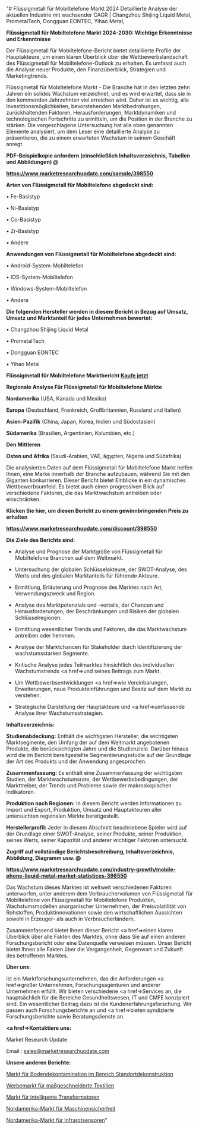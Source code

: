 "# Flüssigmetall für Mobiltelefone Markt 2024 Detaillierte Analyse der aktuellen Industrie mit wachsender CAGR | Changzhou Shijing Liquid Metal, PrometalTech, Dongguan EONTEC, Yihao Metal, 

<strong>Flüssigmetall für Mobiltelefone Markt 2024-2030: Wichtige Erkenntnisse und Erkenntnisse</strong>

Der Flüssigmetall für Mobiltelefone-Bericht bietet detaillierte Profile der Hauptakteure, um einen klaren Überblick über die Wettbewerbslandschaft des Flüssigmetall für Mobiltelefone-Outlook zu erhalten. Es umfasst auch die Analyse neuer Produkte, den Finanzüberblick, Strategien und Marketingtrends.

Flüssigmetall für Mobiltelefone Markt - Die Branche hat in den letzten zehn Jahren ein solides Wachstum verzeichnet, und es wird erwartet, dass sie in den kommenden Jahrzehnten viel erreichen wird. Daher ist es wichtig, alle Investitionsmöglichkeiten, bevorstehenden Marktbedrohungen, zurückhaltenden Faktoren, Herausforderungen, Marktdynamiken und technologischen Fortschritte zu ermitteln, um die Position in der Branche zu stärken. Die vorgeschlagene Untersuchung hat alle oben genannten Elemente analysiert, um dem Leser eine detaillierte Analyse zu präsentieren, die zu einem erwarteten Wachstum in seinem Geschäft anregt.



<strong><b>PDF-Beispielkopie anfordern (einschließlich Inhaltsverzeichnis, Tabellen und Abbildungen) @ </b></strong>

<strong><a href=https://www.marketresearchupdate.com/sample/398550>

<strong>https://www.marketresearchupdate.com/sample/398550</u></a></strong></strong>



<strong>Arten von Flüssigmetall für Mobiltelefone abgedeckt sind:</strong>

• Fe-Basistyp

• Ni-Basistyp

• Co-Basistyp

• Zr-Basistyp

• Andere



<strong>Anwendungen von Flüssigmetall für Mobiltelefone abgedeckt sind:</strong>

• Android-System-Mobiltelefon

• IOS-System-Mobiltelefon

• Windows-System-Mobiltelefon

• Andere



<strong>Die folgenden Hersteller werden in diesem Bericht in Bezug auf Umsatz, Umsatz und Marktanteil für jedes Unternehmen bewertet:</strong>

• Changzhou Shijing Liquid Metal

• PrometalTech

• Dongguan EONTEC

• Yihao Metal



<strong>Flüssigmetall für Mobiltelefone Marktbericht <a href=https://www.marketresearchupdate.com/buynow/398550>Kaufe jetzt</a></strong>



<strong>Regionale Analyse Für Flüssigmetall für Mobiltelefone Märkte</strong>



<strong>Nordamerika</strong> (USA, Kanada und Mexiko)



<strong>Europa</strong> (Deutschland, Frankreich, Großbritannien, Russland und Italien)



<strong>Asien-Pazifik</strong> (China, Japan, Korea, Indien und Südostasien)



<strong>Südamerika</strong> (Brasilien, Argentinien, Kolumbien, etc.)



<strong>Den Mittleren</strong> 

<strong>Osten und Afrika</strong> (Saudi-Arabien, VAE, ägypten, Nigeria und Südafrika)

Die analysierten Daten auf dem Flüssigmetall für Mobiltelefone Markt helfen Ihnen, eine Marke innerhalb der Branche aufzubauen, während Sie mit den Giganten konkurrieren. Dieser Bericht bietet Einblicke in ein dynamisches Wettbewerbsumfeld. Es bietet auch einen progressiven Blick auf verschiedene Faktoren, die das Marktwachstum antreiben oder einschränken.



<strong>Klicken Sie hier, um diesen Bericht zu einem gewinnbringenden Preis zu erhalten
</strong>

<strong><a href=https://www.marketresearchupdate.com/discount/398550>https://www.marketresearchupdate.com/discount/398550</b></u></strong></a>



<strong>Die Ziele des Berichts sind:</strong>

- Analyse und Prognose der Marktgröße von Flüssigmetall für Mobiltelefone Branchen auf dem Weltmarkt.

- Untersuchung der globalen Schlüsselakteure, der SWOT-Analyse, des Werts und des globalen Marktanteils für führende Akteure.

- Ermittlung, Erläuterung und Prognose des Marktes nach Art, Verwendungszweck und Region.

- Analyse des Marktpotenzials und -vorteils, der Chancen und Herausforderungen, der Beschränkungen und Risiken der globalen Schlüsselregionen.

- Ermittlung wesentlicher Trends und Faktoren, die das Marktwachstum antreiben oder hemmen.

- Analyse der Marktchancen für Stakeholder durch Identifizierung der wachstumsstarken Segmente.

- Kritische Analyse jedes Teilmarktes hinsichtlich des individuellen Wachstumstrends <a href=>und</a> seines Beitrags zum Markt.

- Um Wettbewerbsentwicklungen <a href=>wie</a> Vereinbarungen, Erweiterungen, neue Produkteinführungen und Besitz auf dem Markt zu verstehen.

- Strategische Darstellung der Hauptakteure und <a href=>umfas</a>sende Analyse ihrer Wachstumsstrategien.



<strong>Inhaltsverzeichnis:</strong>



<strong>Studienabdeckung:</strong> Enthält die wichtigsten Hersteller, die wichtigsten Marktsegmente, den Umfang der auf dem Weltmarkt angebotenen Produkte, die berücksichtigten Jahre und die Studienziele. Darüber hinaus wird die im Bericht bereitgestellte Segmentierungsstudie auf der Grundlage der Art des Produkts und der Anwendung angesprochen.



<strong>Zusammenfassung:</strong> Es enthält eine Zusammenfassung der wichtigsten Studien, der Marktwachstumsrate, der Wettbewerbsbedingungen, der Markttreiber, der Trends und Probleme sowie der makroskopischen Indikatoren.



<strong>Produktion nach Regionen:</strong> In diesem Bericht werden Informationen zu Import und Export, Produktion, Umsatz und Hauptakteuren aller untersuchten regionalen Märkte bereitgestellt.



<strong>Herstellerprofil:</strong> Jeder in diesem Abschnitt beschriebene Spieler wird auf der Grundlage einer SWOT-Analyse, seiner Produkte, seiner Produktion, seines Werts, seiner Kapazität und anderer wichtiger Faktoren untersucht.



<strong><b>Zugriff auf vollständige Berichtsbeschreibung, Inhaltsverzeichnis, Abbildung, Diagramm usw. @ </b></strong>

<strong><a href=https://www.marketresearchupdate.com/industry-growth/mobile-phone-liquid-metal-market-statistices-398550>https://www.marketresearchupdate.com/industry-growth/mobile-phone-liquid-metal-market-statistices-398550</a></strong>

Das Wachstum dieses Marktes ist weltweit verschiedenen Faktoren unterworfen, unter anderem dem Verbrauchervolumen von Flüssigmetall für Mobiltelefone von Flüssigmetall für Mobiltelefone Produkten, Wachstumsmodellen anorganischer Unternehmen, der Preisvolatilität von Rohstoffen, Produktinnovationen sowie den wirtschaftlichen Aussichten sowohl in Erzeuger- als auch in Verbraucherländern.

Zusammenfassend bietet Ihnen dieser Bericht <a href=>einen</a> klaren Überblick über alle Fakten des Marktes, ohne dass Sie auf einen anderen Forschungsbericht oder eine Datenquelle verweisen müssen. Unser Bericht bietet Ihnen alle Fakten über die Vergangenheit, Gegenwart und Zukunft des betroffenen Marktes.



<strong>Über uns:</strong>

 ist ein Marktforschungsunternehmen, das die Anforderungen <a href=>großer</a> Unternehmen, Forschungsagenturen und anderer Unternehmen erfüllt. Wir bieten verschiedene <a href=>Services</a> an, die hauptsächlich für die Bereiche Gesundheitswesen, IT und CMFE konzipiert sind. Ein wesentlicher Beitrag dazu ist die Kundenerfahrungsforschung. Wir passen auch Forschungsberichte an und <a href=>bieten</a> syndizierte Forschungsberichte sowie Beratungsdienste an.



<strong><a href=>Kontaktiere uns:</a></strong>

Market Research Update

Email : sales@marketresearchupdate.com



<strong>Unsere anderen Berichte:</strong>

<a href=https://www.linkedin.com/pulse/site-deconstruction-soil-decontamination-market-1f>Markt für Bodendekontamination im Bereich Standortdekonstruktion</a>

<a href=https://www.linkedin.com/pulse/promotional-textile-custom-made-market-analysis>Werbemarkt für maßgeschneiderte Textilien</a>

<a href=https://www.linkedin.com/pulse/smart-transformer-market-size-emerging-trends>Markt für intelligente Transformatoren</a>

<a href=https://www.linkedin.com/pulse/north-america-machine-safety-market-analysis-2023-size>Nordamerika-Markt für Maschinensicherheit</a>

<a href=https://www.linkedin.com/pulse/north-america-infrared-sensors-market-2023-manufacturers>Nordamerika-Markt für Infrarotsensoren</a>"
